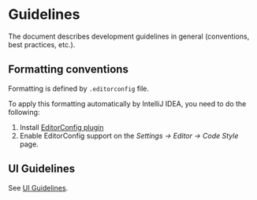 # Guidelines

The document describes development guidelines in general (conventions, best practices, etc.). 

## Formatting conventions

Formatting is defined by `.editorconfig` file. 

To apply this formatting automatically by IntelliJ IDEA, you need to do the following:

1. Install [EditorConfig plugin](https://plugins.jetbrains.com/plugin/7294-editorconfig)
1. Enable EditorConfig support on the *Settings -> Editor -> Code Style* page.    

## UI Guidelines

See [UI Guidelines](GUIDELINES-UI.md). 
